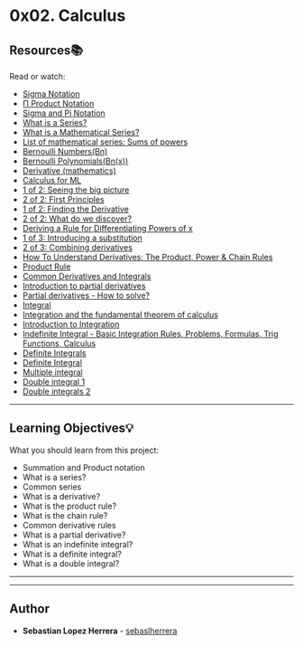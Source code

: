 # 0x02. Calculus

## Resources:books:
Read or watch:
* [Sigma Notation](https://intranet.hbtn.io/rltoken/skg3vK5GnKDlmbo06Z39kg)
* [Π Product Notation](https://intranet.hbtn.io/rltoken/1s_bEA6qmWwQdyCdS57p6Q)
* [Sigma and Pi Notation](https://intranet.hbtn.io/rltoken/ZspTKBdWZlHNerawd9D4Sg)
* [What is a Series?](https://intranet.hbtn.io/rltoken/WKUeLXtYGtgy6-aeGkJLlw)
* [What is a Mathematical Series?](https://intranet.hbtn.io/rltoken/JddCN5F4m9-8WLNv5gjHPA)
* [List of mathematical series: Sums of powers](https://intranet.hbtn.io/rltoken/naVPzDDoc9jPnbYkHquwvg)
* [Bernoulli Numbers(Bn)](https://intranet.hbtn.io/rltoken/fat5s_d4dwYZA0Yte4t-Uw)
* [Bernoulli Polynomials(Bn(x))](https://intranet.hbtn.io/rltoken/lnZW-G4HDu2_lnqmSeqRHQ)
* [Derivative (mathematics)](https://intranet.hbtn.io/rltoken/_-viHILcipzP7jCvnyg4rA)
* [Calculus for ML](https://intranet.hbtn.io/rltoken/eCFsGe67mLMGBMa7s0Xr5Q)
* [1 of 2: Seeing the big picture](https://intranet.hbtn.io/rltoken/cjMjHONX-9OvvNVuJJ287g)
* [2 of 2: First Principles](https://intranet.hbtn.io/rltoken/TiiWVCiTvesA-3St-leH9g)
* [1 of 2: Finding the Derivative](https://intranet.hbtn.io/rltoken/O04dmG-51DuicnMwaZEkjA)
* [2 of 2: What do we discover?](https://intranet.hbtn.io/rltoken/1rmJr_DwEwo7tcuQ-LoqeA)
* [Deriving a Rule for Differentiating Powers of x](https://intranet.hbtn.io/rltoken/nLQHib0sX2z73jKzD4oKwA)
* [1 of 3: Introducing a substitution](https://intranet.hbtn.io/rltoken/TJWR0t3PjWti2UrbcdB7eA)
* [2 of 3: Combining derivatives](https://intranet.hbtn.io/rltoken/UjpV5Ddf19ltOg88kWi1CQ)
* [How To Understand Derivatives: The Product, Power & Chain Rules](https://intranet.hbtn.io/rltoken/ZCQFq3Q3KIMH91C3LYLXnw)
* [Product Rule](https://intranet.hbtn.io/rltoken/OLTns7QVN7B_t2exxA0Veg)
* [Common Derivatives and Integrals](https://intranet.hbtn.io/rltoken/oQzY3Fn3thW6gmEidiIvkg)
* [Introduction to partial derivatives](https://intranet.hbtn.io/rltoken/LZCUUvV4lDJygZ9L7l_cmA)
* [Partial derivatives - How to solve?](https://intranet.hbtn.io/rltoken/KFO0jdqRSP0VdcbQH8Bi5g)
* [Integral](https://intranet.hbtn.io/rltoken/re8znLNlhEfp4N3r-JeOAQ)
* [Integration and the fundamental theorem of calculus](https://intranet.hbtn.io/rltoken/pgGn7hNWnrGyRL8CToSc5A)
* [Introduction to Integration](https://intranet.hbtn.io/rltoken/17TxJkRzKof53LNoo8qjnQ)
* [Indefinite Integral - Basic Integration Rules, Problems, Formulas, Trig Functions, Calculus](https://intranet.hbtn.io/rltoken/eKOysHn5yjSKVB5nqGwFgQ)
* [Definite Integrals](https://intranet.hbtn.io/rltoken/8YLPWRz_eCNLniUUQM33Bw)
* [Definite Integral](https://intranet.hbtn.io/rltoken/Jf1fpX0RVNkmC2FBIb-Y4Q)
* [Multiple integral](https://intranet.hbtn.io/rltoken/i3MWqee_18vmpDQi-iek6w)
* [Double integral 1](https://intranet.hbtn.io/rltoken/lxFcfHmuexAmnFu7r9M-8Q)
* [Double integrals 2](https://intranet.hbtn.io/rltoken/j25rQN7u1uC3qkM4fAGpCg)

---
## Learning Objectives:bulb:
What you should learn from this project:

* Summation and Product notation
* What is a series?
* Common series
* What is a derivative?
* What is the product rule?
* What is the chain rule?
* Common derivative rules
* What is a partial derivative?
* What is an indefinite integral?
* What is a definite integral?
* What is a double integral?

---
---

## Author
* **Sebastian Lopez Herrera** - [sebaslherrera](https://github.com/sebaslherrera)
